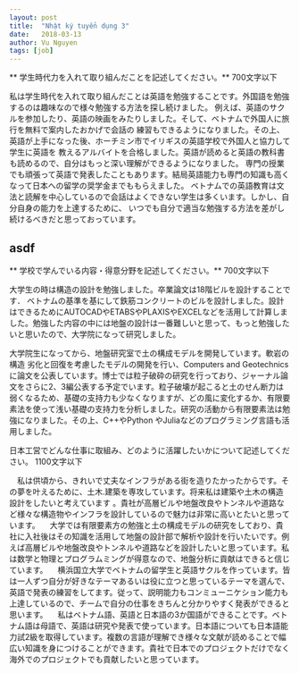 ```yaml
---
layout: post
title:  "Nhật ký tuyển dụng 3"
date:   2018-03-13
author: Vu Nguyen
tags: [job]
---
```


** 学生時代力を入れて取り組んだことを記述してください。**
700文字以下

私は学生時代を入れて取り組んだことは英語を勉強することです。外国語を勉強するのは趣味なので様々勉強する方法を探し続けました。
例えば、英語のサクルを参加したり、英語の映画をみたりしました。そして、ベトナムで外国人に旅行を無料で案内したおかげで会話の
練習もできるようになりました。その上、英語が上手になった後、ホーチミン市でイリギスの英語学校で外国人と協力して学生に英語を
教えるアルバイトを合格しました。英語が読めると英語の教科書も読めるので、自分はもっと深い理解ができるようになりました。
専門の授業でも頑張って英語で発表したこともあります。結局英語能力も専門の知識も高くなって日本への留学の奨学金までももらえました。
ベトナムでの英語教育は文法と読解を中心しているので会話はよくできない学生は多くいます。しかし、自分自身の能力を上達するために、
いつでも自分で適当な勉強する方法を差がし続けるべきだと思っておっています。


## asdf 
** 学校で学んでいる内容・得意分野を記述してください。**
700文字以下

大学生の時は構造の設計を勉強しました。卒業論文は18階ビルを設計することです．
ベトナムの基準を基にして鉄筋コンクリートのビルを設計しました。設計はできるためにAUTOCADやETABSやPLAXISやEXCELなどを活用して計算しました。勉強した内容の中には地盤の設計は一番難しいと思って、もっと勉強したいと思いたので、大学院になって研究しました。

大学院生になってから、地盤研究室で土の構成モデルを開発しています。軟岩の構造
劣化と回復を考慮したモデルの開発を行い、Computers and Geotechnics に論文を公表しています。博士では粒子破砕の研究を行っており、ジャーナル論文をさらに2、3編公表する予定でいます。粒子破壊が起こると土のせん断力は弱くなるため、基礎の支持力も少なくなりますが、どの風に変化するか、有限要素法を使って浅い基礎の支持力を分析しました。研究の活動から有限要素法は勉強になりました。その上、C++やPython やJuliaなどのプログラミング言語も活用しました。


日本工営でどんな仕事に取組み、どのように活躍したいかについて記述してください。
1100文字以下

　私は供頃から、きれいで丈夫なインフラがある街を造りたかったからです。その夢を叶えるために、土木.建築を専攻しています。将来私は建築や土木の構造設計をしたいと考えています 。貴社が高層ビルや地盤改良やトンネルや道路など様々な構造物やインフラを設計しているので魅力は非常に高いとたいと思っています。
　大学では有限要素方の勉強と土の構成モデルの研究をしており、貴社に入社後はその知識を活用して地盤の設計部で解析や設計を行いたいです。例えば高層ビルや地盤改良やトンネルや道路などを設計したいと思っています。私は数学と物理とプログラムミングが得意なので、地盤分析に貢献はできると信じています。
　横浜国立大学でベトナムの留学生と英語サクルを作っています。皆は一人ずつ自分が好きなテーマあるいは役に立つと思っているテーマを選んで、英語で発表の練習をしてます。従って、説明能力もコンミューニケション能力も上達しているので、チームで自分の仕事をきちんと分かりやすく発表ができると思います。
　私はベトナム語、英語と日本語の3か国語ができることです。ベトナム語は母語で、英語は研究や発表で使っています。日本語についても日本語能力試2級を取得しています。複数の言語が理解でき様々な文献が読めることで幅広い知識を身につけることができます。貴社で日本でのプロジェクトだけでなく海外でのプロジェクトでも貢献したいと思っています。



